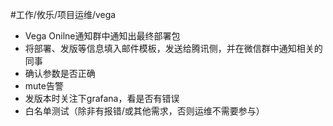 #工作/攸乐/项目运维/vega
* Vega Onilne通知群中通知出最终部署包
* 将部署、发版等信息填入邮件模板，发送给腾讯侧，并在微信群中通知相关的同事
* 确认参数是否正确
* mute告警
* 发版本时关注下grafana，看是否有错误
* 白名单测试（除非有报错/或其他需求，否则运维不需要参与）
